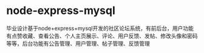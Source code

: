 # node-express-mysql
毕业设计基于node+express+mysql开发的社区论坛系统，有前后台，用户功能有点赞收藏、查看公告、个人主页展示、评论、用户反馈、发帖、修改头像和密码等等，后台功能有公告管理、用户管理、帖子管理、反馈管理
